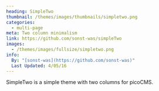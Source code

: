 ```yaml
---
heading: SimpleTwo
thumbnail: /themes/images/thumbnails/simpletwo.png
categories:
  - multi-page
meta: Two column minimalism
link: https://github.com/sonst-was/simpleTwo
images:
  - /themes/images/fullsize/simpletwo.png
info:
  By: "[sonst-was](https://github.com/sonst-was)"
  Last Updated: 4/05/16
---
```

SimpleTwo is a simple theme with two columns for picoCMS.
